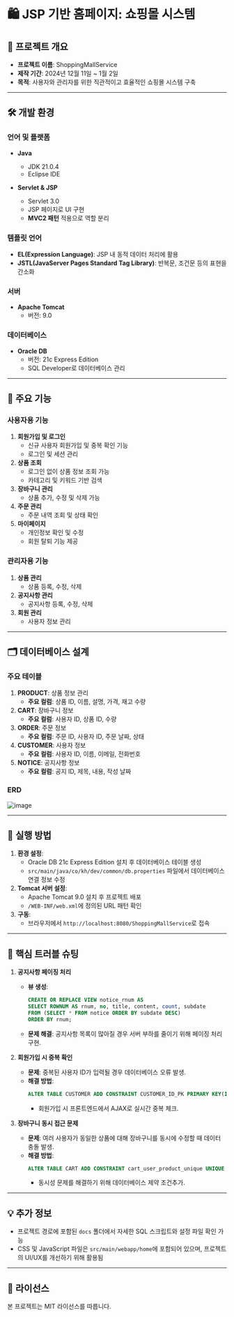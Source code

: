 # 🛍 JSP 기반 홈페이지: 쇼핑몰 시스템

## 📅 프로젝트 개요

- **프로젝트 이름**: ShoppingMallService
- **제작 기간**: 2024년 12월 11일 ~ 1월 2일
- **목적**: 사용자와 관리자를 위한 직관적이고 효율적인 쇼핑몰 시스템 구축

---

## 🛠 개발 환경

### 언어 및 플랫폼

- **Java**
  - JDK 21.0.4
  - Eclipse IDE

- **Servlet & JSP**
  - Servlet 3.0
  - JSP 페이지로 UI 구현
  - **MVC2 패턴** 적용으로 역할 분리

### 템플릿 언어

- **EL(Expression Language)**: JSP 내 동적 데이터 처리에 활용
- **JSTL(JavaServer Pages Standard Tag Library)**: 반복문, 조건문 등의 표현을 간소화

### 서버

- **Apache Tomcat**
  - 버전: 9.0

### 데이터베이스

- **Oracle DB**
  - 버전: 21c Express Edition
  - SQL Developer로 데이터베이스 관리

---

## 📌 주요 기능

### 사용자용 기능

1. **회원가입 및 로그인**
   - 신규 사용자 회원가입 및 중복 확인 기능
   - 로그인 및 세션 관리
2. **상품 조회**
   - 로그인 없이 상품 정보 조회 가능
   - 카테고리 및 키워드 기반 검색
3. **장바구니 관리**
   - 상품 추가, 수정 및 삭제 가능
4. **주문 관리**
   - 주문 내역 조회 및 상태 확인
5. **마이페이지**
   - 개인정보 확인 및 수정
   - 회원 탈퇴 기능 제공

### 관리자용 기능

1. **상품 관리**
   - 상품 등록, 수정, 삭제
2. **공지사항 관리**
   - 공지사항 등록, 수정, 삭제
3. **회원 관리**
   - 사용자 정보 관리

---

## 🗂 데이터베이스 설계

### 주요 테이블

1. **PRODUCT**: 상품 정보 관리
   - **주요 컬럼**: 상품 ID, 이름, 설명, 가격, 재고 수량
2. **CART**: 장바구니 정보
   - **주요 컬럼**: 사용자 ID, 상품 ID, 수량
3. **ORDER**: 주문 정보
   - **주요 컬럼**: 주문 ID, 사용자 ID, 주문 날짜, 상태
4. **CUSTOMER**: 사용자 정보
   - **주요 컬럼**: 사용자 ID, 이름, 이메일, 전화번호
5. **NOTICE**: 공지사항 정보
   - **주요 컬럼**: 공지 ID, 제목, 내용, 작성 날짜

### ERD

![image](https://github.com/user-attachments/assets/f4ab64d9-ff2b-4c22-9037-83eb0ea82eda)


---

## 🚀 실행 방법

1. **환경 설정**:
   - Oracle DB 21c Express Edition 설치 후 데이터베이스 테이블 생성
   - `src/main/java/co/kh/dev/common/db.properties` 파일에서 데이터베이스 연결 정보 수정
2. **Tomcat 서버 설정**:
   - Apache Tomcat 9.0 설치 후 프로젝트 배포
   - `/WEB-INF/web.xml`에 정의된 URL 패턴 확인
3. **구동**:
   - 브라우저에서 `http://localhost:8080/ShoppingMallService`로 접속

---

## 🌟 핵심 트러블 슈팅

1. **공지사항 페이징 처리**
   - **뷰 생성**:
     ```sql
     CREATE OR REPLACE VIEW notice_rnum AS
     SELECT ROWNUM AS rnum, no, title, content, count, subdate
     FROM (SELECT * FROM notice ORDER BY subdate DESC)
     ORDER BY rnum;
     ```
   - **문제 해결**: 공지사항 목록이 많아질 경우 서버 부하를 줄이기 위해 페이징 처리 구현.

2. **회원가입 시 중복 확인**
   - **문제**: 중복된 사용자 ID가 입력될 경우 데이터베이스 오류 발생.
   - **해결 방법**:
     ```sql
     ALTER TABLE CUSTOMER ADD CONSTRAINT CUSTOMER_ID_PK PRIMARY KEY(ID);
     ```
     - 회원가입 시 프론트엔드에서 AJAX로 실시간 중복 체크.

3. **장바구니 동시 접근 문제**
   - **문제**: 여러 사용자가 동일한 상품에 대해 장바구니를 동시에 수정할 때 데이터 충돌 발생.
   - **해결 방법**:
     ```sql
     ALTER TABLE CART ADD CONSTRAINT cart_user_product_unique UNIQUE (USER_ID, PRODUCT_ID);
     ```
     - 동시성 문제를 해결하기 위해 데이터베이스 제약 조건추가.

---

## 💡 추가 정보

- 프로젝트 경로에 포함된 `docs` 폴더에서 자세한 SQL 스크립트와 설정 파일 확인 가능
- CSS 및 JavaScript 파일은 `src/main/webapp/home`에 포함되어 있으며, 프로젝트의 UI/UX를 개선하기 위해 활용됨

---

## 📜 라이선스

본 프로젝트는 MIT 라이선스를 따릅니다.
